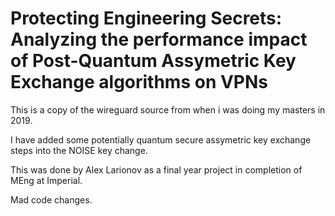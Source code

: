 # Protecting Engineering Secrets: Analyzing the performance impact of Post-Quantum Assymetric Key Exchange algorithms on VPNs

This is a copy of the wireguard source from when i was doing my masters in 2019. 

I have added some potentially quantum secure assymetric key exchange steps into the NOISE key change.

This was done by Alex Larionov as a final year project in completion of MEng at Imperial.

Mad code changes.
